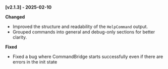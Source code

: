 **[v2.1.3] - 2025-02-10**  

**Changed**  
- Improved the structure and readability of the `HelpCommand` output.
- Grouped commands into general and debug-only sections for better clarity.

**Fixed**  
- Fixed a bug where CommandBridge starts successfully even if there are errors in the init state
